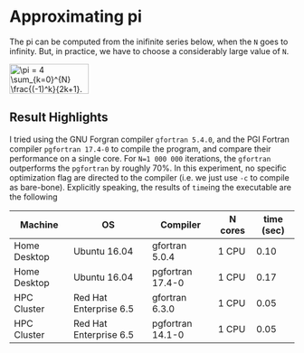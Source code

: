 # Approximating pi

The pi can be computed from the inifinite series below, when the `N` goes to infinity. But, in practice, we have to choose a considerably large value of `N`.

<img src="http://www.sciweavers.org/tex2img.php?eq=%5Cpi%20%3D%204%20%5Csum_%7Bk%3D0%7D%5E%7BN%7D%20%5Cfrac%7B%28-1%29%5Ek%7D%7B2k%2B1%7D.&bc=White&fc=Black&im=jpg&fs=12&ff=arev&edit=0" align="center" border="0" alt="\pi = 4 \sum_{k=0}^{N} \frac{(-1)^k}{2k+1}." width="140" height="53" />

## Result Highlights
I tried using the GNU Forgran compiler `gfortran 5.4.0`, and the PGI Fortran compiler `pgfortran 17.4-0` to compile the program, and compare their performance on a single core. For `N=1 000 000` iterations, the `gfortran` outperforms the `pgfortran` by roughly 70%. In this experiment, no specific optimization flag are directed to the compiler (i.e. we just use `-c` to compile as bare-bone). Explicitly speaking, the results of `time`ing the executable are the following

Machine | OS | Compiler | N cores | time (sec)
--- | --- | --- | --- | ---
Home Desktop | Ubuntu 16.04 | gfortran 5.0.4 | 1 CPU | 0.10
Home Desktop | Ubuntu 16.04 | pgfortran 17.4-0 | 1 CPU | 0.17
HPC Cluster  | Red Hat Enterprise 6.5 | gfortran 6.3.0 | 1 CPU |  0.05
HPC Cluster  | Red Hat Enterprise 6.5 | pgfortran 14.1-0 | 1 CPU | 0.05